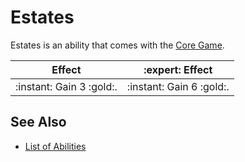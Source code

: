 # Estates

Estates is an ability that comes with the [Core Game](../content.md).

| Effect | :expert: Effect |
| :---: | :---: |
| :instant: Gain 3 :gold:. | :instant: Gain 6 :gold:. |


## See Also

- [List of Abilities](../abilities.md)